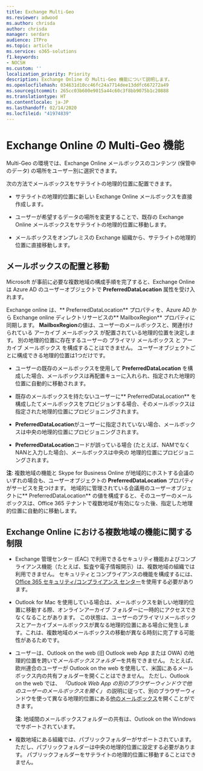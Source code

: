 ```yaml
---
title: Exchange Multi-Geo
ms.reviewer: adwood
ms.author: chrisda
author: chrisda
manager: serdars
audience: ITPro
ms.topic: article
ms.service: o365-solutions
f1.keywords:
- NOCSH
ms.custom: ''
localization_priority: Priority
description: Exchange Online の Multi-Geo 機能について説明します。
ms.openlocfilehash: 034631d10cc46fc24a7714dee13ddfc667272a49
ms.sourcegitcommit: 265cc03b600e9015a44c60c3f8bb9075b1c20888
ms.translationtype: HT
ms.contentlocale: ja-JP
ms.lasthandoff: 02/14/2020
ms.locfileid: "41974839"
---
```

# <a name="multi-geo-capabilities-in-exchange-online"></a>Exchange Online の Multi-Geo 機能

Multi-Geo の環境では、Exchange Online メールボックスのコンテンツ (保管中のデータ) の場所をユーザー別に選択できます。

次の方法でメールボックスをサテライトの地理的位置に配置できます。

- サテライトの地理的位置に新しい Exchange Online メールボックスを直接作成します。

- ユーザーが希望するデータの場所を変更することで、既存の Exchange Online メールボックスをサテライトの地理的位置に移動します。

- メールボックスをオンプレミスの Exchange 組織から、サテライトの地理的位置に直接移動します。

## <a name="mailbox-placement-and-moves"></a>メールボックスの配置と移動

Microsoft が事前に必要な複数地域の構成手順を完了すると、Exchange Online は Azure AD のユーザーオブジェクトで **PreferredDataLocation** 属性を受け入れます。

Exchange online は、** PreferredDataLocation** プロパティを、Azure AD から Exchange online ディレクトリサービスの** MailboxRegion** プロパティに同期します。 **MailboxRegion**の値は、ユーザーのメールボックスと、関連付けられている アーカイブ メールボックス が配置されている地理的位置を決定します。 別の地理的位置に存在するユーザーの プライマリ メールボックス と アーカイブ メールボックス を構成することはできません。 ユーザーオブジェクトごとに構成できる地理的位置は1つだけです。

- ユーザーの既存のメールボックスを使用して **PreferredDataLocation** を構成した場合、メールボックスは再配置キューに入れられ、指定された地理的位置に自動的に移動されます。

- 既存のメールボックスを持たないユーザーに** PreferredDataLocation** を構成したてメールボックスをプロビジョンする場合、そのメールボックスは指定された地理的位置にプロビジョニングされます。

- **PreferredDataLocation**がユーザーに指定されていない場合、メールボックスは中央の地理的位置にプロビジョニングされます。

- **PreferredDataLocation**コードが誤っている場合 (たとえば、NAMでなくNANと入力した場合)、メールボックスは中央の 地理的位置にプロビジョニングされます。

**注**: 複数地域の機能と Skype for Business Online が地域的にホストする会議のいずれの場合も、ユーザーオブジェクトの **PreferredDataLocation** プロパティがサービスを見つけます。 地域的に管理されている会議用のユーザーオブジェクトに** PreferredDataLocation** の値を構成すると、そのユーザーのメールボックスは、Office 365 テナントで複数地域が有効になった後、指定した地理的位置に自動的に移動します。

## <a name="feature-limitations-for-multi-geo-in-exchange-online"></a>Exchange Online における複数地域の機能に関する制限

- Exchange 管理センター (EAC) で利用できるセキュリティ機能およびコンプライアンス機能（たとえば、監査や電子情報開示）は、複数地域の組織では利用できません。 セキュリティとコンプライアンスの機能を構成するには、[Office 365 セキュリティ/コンプライアンス センター](https://support.office.com/article/7e696a40-b86b-4a20-afcc-559218b7b1b8)を使用する必要があります。

- Outlook for Mac を使用している場合は、メールボックスを新しい地理的位置に移動する際、オンラインアーカイブ フォルダーに一時的にアクセスできなくなることがあります。 この状態は、ユーザーのプライマリメールボックスとアーカイブメールボックスが異なる地理的位置にある場合に発生します。これは、複数地域のメールボックスの移動が異なる時刻に完了する可能性があるためです。

- ユーザーは、Outlook on the web (旧 Outlook web App または OWA) の地理的位置を跨いで*メールボックスフォルダー*を共有できません。 たとえば、欧州連合のユーザーが Outlook on the web を使用して、米国にあるメールボックス内の共有フォルダーを開くことはできません。 ただし、Outlook on the web では、 *「Outlook Web App の別のブラウザーウィンドウで他のユーザーのメールボックスを開く」* の説明に従って、別のブラウザーウィンドウを使って異なる地理的位置にある[他のメールボックス](https://support.office.com/article/A909AD30-E413-40B5-A487-0EA70B763081#__toc372210362)を開くことができます。

  **注**: 地域間のメールボックスフォルダーの共有は、Outlook on the Windows でサポートされています。

- 複数地域にある組織では、パブリックフォルダーがサポートされています。 ただし、パブリックフォルダーは中央の地理的位置に設定する必要があります。 パブリックフォルダーをサテライトの地理的位置に移動することはできません。

